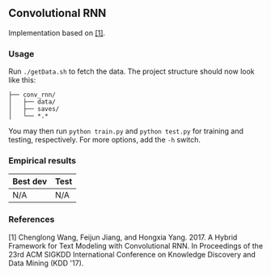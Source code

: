 ## Convolutional RNN

Implementation based on [[1]](http://dl.acm.org/citation.cfm?id=3098140).

### Usage

Run `./getData.sh` to fetch the data. The project structure should now look like this:

```
├── conv_rnn/
│   ├── data/
│   ├── saves/
│   └── *.*
```
You may then run `python train.py` and `python test.py` for training and testing, respectively. For more options, add the `-h` switch.

### Empirical results
Best dev | Test
-- | --
N/A | N/A

### References
[1] Chenglong Wang, Feijun Jiang, and Hongxia Yang. 2017. A Hybrid Framework for Text Modeling with Convolutional RNN. In Proceedings of the 23rd ACM SIGKDD International Conference on Knowledge Discovery and Data Mining (KDD '17).
